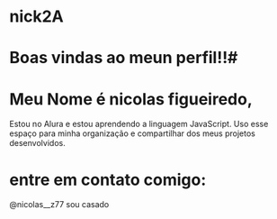 # nick2A

# Boas vindas ao meun perfil!!#

# Meu Nome é nicolas figueiredo,

 Estou no Alura e estou aprendendo a linguagem JavaScript.
 Uso esse espaço para minha organização e compartilhar dos meus projetos desenvolvidos.

 # entre em contato comigo:

@nicolas__z77 sou casado
